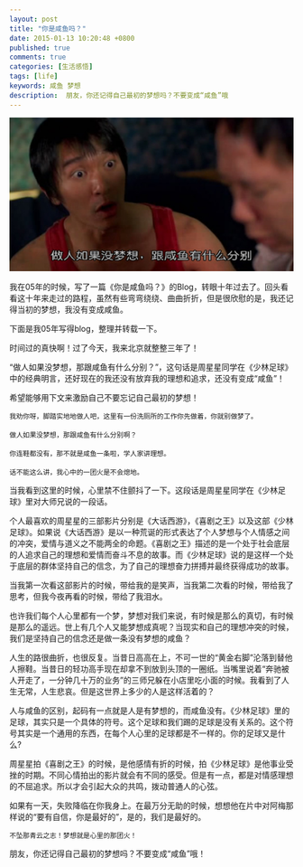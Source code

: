 ```yaml
---
layout: post
title: "你是咸鱼吗？"
date: 2015-01-13 10:20:48 +0800
published: true
comments: true
categories: [生活感悟]
tags: [life]
keywords: 咸鱼 梦想
description:  朋友，你还记得自己最初的梦想吗？不要变成“咸鱼”哦
---
```

![咸鱼](/images/blog/salted_fish.jpg)

我在05年的时候，写了一篇《你是咸鱼吗？》的Blog，转眼十年过去了。回头看看这十年来走过的路程，虽然有些弯弯绕绕、曲曲折折，但是很欣慰的是，我还记得当初的梦想，我没有变成咸鱼。


下面是我05年写得blog，整理并转载一下。


时间过的真快啊！过了今天，我来北京就整整三年了！

“做人如果没梦想，那跟咸鱼有什么分别？”，这句话是周星星同学在《少林足球》中的经典明言，还好现在的我还没有放弃我的理想和追求，还没有变成“咸鱼”！

希望能够用下文来激励自己不要忘记自己最初的梦想！

    我劝你呀，脚踏实地地做人吧，这里有一份洗厕所的工作你先做着，你就别做梦了。

    做人如果没梦想，那跟咸鱼有什么分别啊？

    你连鞋都没有，那不就是咸鱼一条啦，学人家讲理想。

    话不能这么讲，我心中的一团火是不会熄地。

当我看到这里的时候，心里禁不住颤抖了一下。这段话是周星星同学在《少林足球》里对大师兄说的一段话。

个人最喜欢的周星星的三部影片分别是《大话西游》，《喜剧之王》以及这部《少林足球》。如果说《大话西游》是以一种荒诞的形式表达了个人梦想与个人情感之间的冲突，爱情与道义之不能两全的命题。《喜剧之王》描述的是一个处于社会底层的人追求自己的理想和爱情而奋斗不息的故事。而《少林足球》说的是这样一个处于底层的群体坚持自己的信念，为了自己的理想奋力拼搏并最终获得成功的故事。

当我第一次看这部影片的时候，带给我的是笑声，当我第二次看的时候，带给我了思考，但我今夜再看的时候，带给了我泪水。

也许我们每个人心里都有一个梦，梦想对我们来说，有时候是那么的真切，有时候是那么的遥远。世上有几个人又能梦想成真呢？当现实和自己的理想冲突的时候，我们是坚持自己的信念还是做一条没有梦想的咸鱼？

人生的路很曲折，也很反复。当昔日高高在上，不可一世的“黄金右脚”沦落到替他人擦鞋。当昔日的轻功高手现在却拿不到放到头顶的一圈纸。当嘴里说着“奔驰被人开走了，一分钟几十万的业务”的三师兄躲在小店里吃小面的时候。我看到了人生无常，人生悲哀。但是这世界上多少的人是这样活着的？

人与咸鱼的区别，起码有一点就是人是有梦想的，而咸鱼没有。《少林足球》里的足球，其实只是一个具体的符号。这个足球和我们踢的足球是没有关系的。这个符号其实是一个通用的东西，在每个人心里的足球都是不一样的。你的足球又是什么?

周星星拍《喜剧之王》的时候，是他感情有折的时候，拍《少林足球》是他事业受挫的时期。不同心情拍出的影片就会有不同的感受。但是有一点，都是对情感理想的不屈追求。所以才会引起大众的共鸣，拨动普通人的心弦。

如果有一天，失败降临在你我身上。在最万分无助的时候，想想他在片中对阿梅那样说的“要有自信，你是最好的”，是的，我们是最好的。

    不坠那青云之志！梦想就是心里的那团火！

朋友，你还记得自己最初的梦想吗？不要变成“咸鱼”哦！
